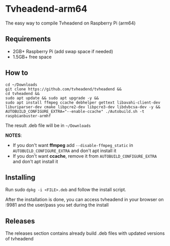 # Tvheadend-arm64
The easy way to compile Tvheadend on Raspberry Pi (arm64)

## Requirements
- 2GB+ Raspberry Pi (add swap space if needed)
- 1.5GB+ free space

## How to
```
cd ~/Downloads
git clone https://github.com/tvheadend/tvheadend &&
cd tvheadend &&
sudo apt update && sudo apt upgrade -y &&
sudo apt install ffmpeg ccache debhelper gettext libavahi-client-dev liburiparser-dev cmake libpcre2-dev libpcre3-dev libdvbcsa-dev -y &&
AUTOBUILD_CONFIGURE_EXTRA="--enable-ccache" ./Autobuild.sh -t raspbianbuster-armhf
```
The result .deb file will be in `~/Downloads`

**NOTES**:
- If you don't want **ffmpeg** add `--disable-ffmpeg_static` in `AUTOBUILD_CONFIGURE_EXTRA` and don't apt install it
- If you don't want **ccache**, remove it from `AUTOBUILD_CONFIGURE_EXTRA` and don't apt install it

## Installing
Run sudo `dpkg -i <FILE>.deb` and follow the install script.

After the installation is done, you can access tvheadend in your browser on <PI-IP>:9981 and the user/pass you set during the install

## Releases
The releases section contains already build .deb files with updated versions of tvheadend
